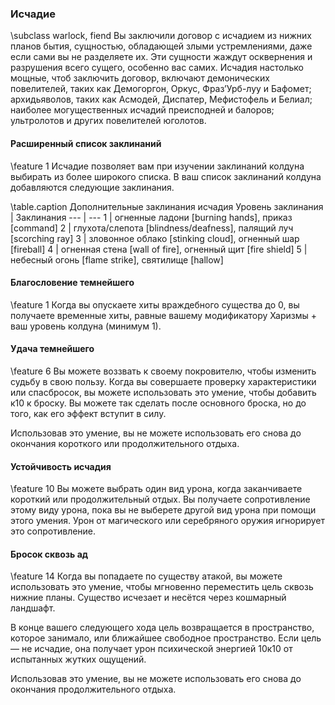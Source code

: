 ### Исчадие
\subclass warlock, fiend
Вы заключили договор с исчадием из нижних планов бытия, сущностью, обладающей злыми устремлениями, даже если сами вы не разделяете их. Эти сущности жаждут осквернения и разрушения всего сущего, особенно вас самих. Исчадия настолько мощные, чтоб заключить договор, включают демонических повелителей, таких как Демогоргон, Оркус, Фраз’Урб-луу и Бафомет; архидьяволов, таких как Асмодей, Диспатер, Мефистофель и Белиал; наиболее могущественных исчадий преисподней и балоров; ультролотов и других повелителей юголотов.

#### Расширенный список заклинаний
\feature 1
Исчадие позволяет вам при изучении заклинаний колдуна выбирать из более широкого списка. В ваш список заклинаний колдуна добавляются следующие заклинания.

\table.caption Дополнительные заклинания исчадия
Уровень заклинания | Заклинания
--- | ---
1 | огненные ладони [burning hands], приказ [command]
2 | глухота/слепота [blindness/deafness], палящий луч [scorching ray]
3 | зловонное облако [stinking cloud], огненный шар [fireball]
4 | огненная стена [wall of fire], огненный щит [fire shield]
5 | небесный огонь [flame strike], святилище [hallow]

#### Благословение темнейшего
\feature 1
Когда вы опускаете хиты враждебного существа до 0, вы получаете временные хиты, равные вашему модификатору Харизмы + ваш уровень колдуна (минимум 1).

#### Удача темнейшего
\feature 6
Вы можете воззвать к своему покровителю, чтобы изменить судьбу в свою пользу. Когда вы совершаете проверку характеристики или спасбросок, вы можете использовать это умение, чтобы добавить к10 к броску. Вы можете так сделать после основного броска, но до того, как его эффект вступит в силу.

Использовав это умение, вы не можете использовать его снова до окончания короткого или продолжительного отдыха.

#### Устойчивость исчадия
\feature 10
Вы можете выбрать один вид урона, когда заканчиваете короткий или продолжительный отдых. Вы получаете сопротивление этому виду урона, пока вы не выберете другой вид урона при помощи этого умения. Урон от магического или серебряного оружия игнорирует это сопротивление.

#### Бросок сквозь ад
\feature 14
Когда вы попадаете по существу атакой, вы можете использовать это умение, чтобы мгновенно переместить цель сквозь нижние планы. Существо исчезает и несётся через кошмарный ландшафт.

В конце вашего следующего хода цель возвращается в пространство, которое занимало, или ближайшее свободное пространство. Если цель — не исчадие, она получает урон психической энергией 10к10 от испытанных жутких ощущений.

Использовав это умение, вы не можете использовать его снова до окончания продолжительного отдыха.
